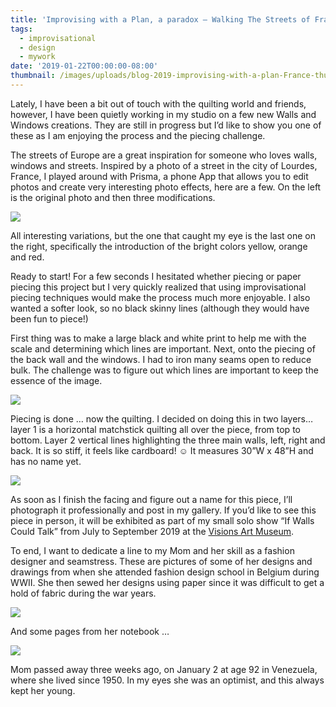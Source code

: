 ```yaml
---
title: 'Improvising with a Plan, a paradox – Walking The Streets of France'
tags:
  - improvisational
  - design
  - mywork
date: '2019-01-22T00:00:00-08:00'
thumbnail: /images/uploads/blog-2019-improvising-with-a-plan-France-thumbnail-1.jpg
---
```

Lately, I have been a bit out of touch with the quilting world and friends, however, I have been quietly working in my studio on a few new Walls and Windows creations.  They are still in progress but I’d like to show you one of these as I am enjoying the process and the piecing challenge.

The streets of Europe are a great inspiration for someone who loves walls, windows and streets.  Inspired by a photo of a street in the city of Lourdes, France, I played around with Prisma, a phone App that allows you to edit photos and create very interesting photo effects, here are a few.  On the left is the original photo and then three modifications.

<img class="img-responsive" src="/images/uploads/blog-2019-improvising-with-a-plan-france-1.jpg">

All interesting variations, but the one that caught my eye is the last one on the right, specifically the introduction of the bright colors yellow, orange and red.  

Ready to start! For a few seconds I hesitated whether piecing or paper piecing this project but I very quickly realized that using improvisational piecing techniques would make the process much more enjoyable.  I also wanted a softer look, so no black skinny lines (although they would have been fun to piece!)

First thing was to make a large black and white print to help me with the scale and determining which lines are important. Next, onto the piecing of the back wall and the windows.  I had to iron many seams open to reduce bulk.  The challenge was to figure out which lines are important to keep the essence of the image.

<img class="img-responsive" src="/images/uploads/blog-2019-improvising-with-a-plan-france-2.jpg">

Piecing is done … now the quilting.  I decided on doing this in two layers…layer 1 is a horizontal matchstick quilting all over the piece, from top to bottom.  Layer 2 vertical lines highlighting the three main walls, left, right and back.   It is so stiff, it feels like cardboard! ☺  It measures 30”W x 48”H and has no name yet.

<img class="img-responsive" src="/images/uploads/blog-2019-improvising-with-a-plan-france-3.jpg">

As soon as I finish the facing and figure out a name for this piece, I’ll photograph it professionally and post in my gallery.  If you’d like to see this piece in person, it will be exhibited as part of my small solo show “If Walls Could Talk” from July to September 2019 at the [Visions Art Museum](https://www.visionsartmuseum.org/).

To end, I want to dedicate a line to my Mom and her skill as a fashion designer and seamstress.  These are pictures of some of her designs and drawings from when she attended fashion design school in Belgium during WWII.   She then sewed her designs using paper since it was difficult to get a hold of fabric during the war years.

<img class="img-responsive" src="/images/uploads/blog-2019-improvising-with-a-plan-france-4.jpg">

And some pages from her notebook …

<img class="img-responsive" src="/images/uploads/blog-2019-improvising-with-a-plan-france-5.jpg">

Mom passed away three weeks ago, on January 2 at age 92 in Venezuela, where she lived since 1950.  In my eyes she was an optimist, and this always kept her young.
